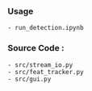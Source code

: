 ### Usage 
    - run_detection.ipynb
    
### Source Code :
    - src/stream_io.py
    - src/feat_tracker.py
    - src/gui.py